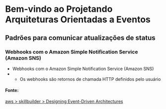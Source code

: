 # Bem-vindo ao Projetando Arquiteturas Orientadas a Eventos
## Padrões para comunicar atualizações de status
### Webhooks com o Amazon Simple Notification Service (Amazon SNS)

- Webhooks com o Amazon Simple Notification Service (Amazon SNS)
- - Os webhooks são retornos de chamada HTTP definidos pelo usuário


#### Fonte:
[aws > skillbuilder > Designing Event-Driven Architectures](https://explore.skillbuilder.aws/learn/course/12715/play/77102/designing-event-driven-architectures)